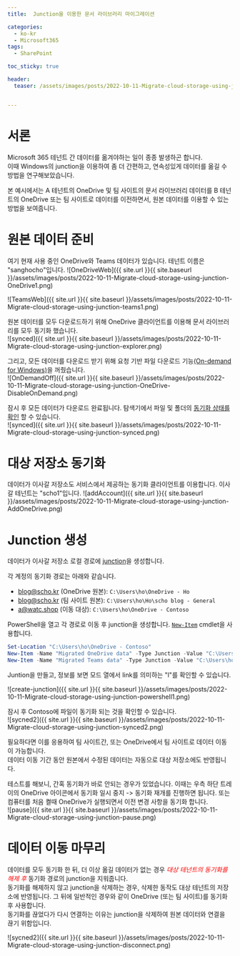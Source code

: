 ```yaml
---
title:  Junction을 이용한 문서 라이브러리 마이그레이션

categories:
  - ko-kr 
  - Microsoft365
tags:
  - SharePoint

toc_sticky: true

header:
  teaser: /assets/images/posts/2022-10-11-Migrate-cloud-storage-using-junction-powershell1.png


---
```


# 서론
Microsoft 365 테넌트 간 데이터를 옮겨야하는 일이 종종 발생하곤 합니다.  
이때 Windows의 junction을 이용하여 좀 더 간편하고, 연속성있게 데이터를 옮길 수 방법을 연구해보았습니다.    

본 예시에서는 A 테넌트의 OneDrive 및 팀 사이트의 문서 라이브러리 데이터를 B 테넌트의 OneDrive 또는 팀 사이트로 데이터를 이전하면서, 원본 데이터를 이용할 수 있는 방법을 보여줍니다.  

# 원본 데이터 준비  
여기 현재 사용 중인 OneDrive와 Teams 데이터가 있습니다. 테넌트 이름은 "sanghocho"입니다.
![OneDriveWeb]({{ site.url }}{{ site.baseurl }}/assets/images/posts/2022-10-11-Migrate-cloud-storage-using-junction-OneDrive1.png)  
  
![TeamsWeb]({{ site.url }}{{ site.baseurl }}/assets/images/posts/2022-10-11-Migrate-cloud-storage-using-junction-teams1.png)  

원본 데이터를 모두 다운로드하기 위해 OneDrive 클라이언트를 이용해 문서 라이브러리를 모두 동기화 했습니다.  
![synced]({{ site.url }}{{ site.baseurl }}/assets/images/posts/2022-10-11-Migrate-cloud-storage-using-junction-explorer.png)

그리고, 모든 데이터를 다운로드 받기 위해 요청 기반 파일 다운로드 기능[(On-demand for Windows)][on-demand]을 꺼줬습니다.  
![OnDemandOff]({{ site.url }}{{ site.baseurl }}/assets/images/posts/2022-10-11-Migrate-cloud-storage-using-junction-OneDrive-DisableOnDemand.png)  

잠시 후 모든 데이터가 다운로드 완료됩니다. 탐색기에서 파일 및 폴더의 [동기화 상태를 확인][sync-status] 할 수 있습니다.  
![synced]({{ site.url }}{{ site.baseurl }}/assets/images/posts/2022-10-11-Migrate-cloud-storage-using-junction-synced.png)




# 대상 저장소 동기화  
데이터가 이사갈 저장소도 서비스에서 제공하는 동기화 클라이언트를 이용합니다. 이사갈 테넌트는 "scho1"입니다.
![addAccount]({{ site.url }}{{ site.baseurl }}/assets/images/posts/2022-10-11-Migrate-cloud-storage-using-junction-AddOneDrive.png)  


# Junction 생성  
데이터가 이사갈 저장소 로컬 경로에 [junction][junctions]을 생성합니다.  

각 계정의 동기화 경로는 아래와 같습니다.  
- blog@scho.kr (OneDrive 원본): `C:\Users\ho\OneDrive - Ho`
- blog@scho.kr (팀 사이트 원본): `C:\Users\ho\Ho\scho blog - General`
- a@watc.shop (이동 대상): `C:\Users\ho\OneDrive - Contoso`

PowerShell을 열고 각 경로로 이동 후 junction을 생성합니다. [`New-Item`][New-Item] cmdlet을 사용합니다.  

```powershell
Set-Location "C:\Users\ho\OneDrive - Contoso"
New-Item -Name "Migrated OneDrive data" -Type Junction -Value "C:\Users\ho\OneDrive - Ho" 
New-Item -Name "Migrated Teams data" -Type Junction -Value "C:\Users\ho\Ho\scho blog - General" 

```
  
Juntion을 만들고, 정보를 보면 모드 열에서 link를 의미하는 "l"를 확인할 수 있습니다.  

![create-junction]({{ site.url }}{{ site.baseurl }}/assets/images/posts/2022-10-11-Migrate-cloud-storage-using-junction-powershell1.png)  

잠시 후 Contoso에 파일이 동기화 되는 것을 확인할 수 있습니다.  
![sycned2]({{ site.url }}{{ site.baseurl }}/assets/images/posts/2022-10-11-Migrate-cloud-storage-using-junction-synced2.png)  

필요하다면 이를 응용하여 팀 사이트간, 또는 OneDrive에서 팀 사이트로 데이터 이동이 가능합니다.  
데이터 이동 기간 동안 원본에서 수정된 데이터는 자동으로 대상 저장소에도 반영됩니다.  

테스트를 해보니, 간혹 동기화가 바로 안되는 경우가 있었습니다. 이때는 우측 하단 트레이의 OneDrive 아이콘에서 동기화 일시 중지 -> 동기화 재개를 진행하면 됩니다. 또는 컴퓨터를 처음 켤때 OneDrive가 실행되면서 이전 변경 사항을 동기화 합니다.  
![pause]({{ site.url }}{{ site.baseurl }}/assets/images/posts/2022-10-11-Migrate-cloud-storage-using-junction-pause.png)  

# 데이터 이동 마무리  
데이터를 모두 동기화 한 뒤, 더 이상 옮길 데이터가 없는 경우 <span style="color:red">*대상 테넌트의 동기화를 해제 후*</span> 동기화 경로의 junction을 지워줍니다.  
동기화를 해제하지 않고 junction을 삭제하는 경우, 삭제한 동작도 대상 테넌트의 저장소에 반영됩니다. 그 뒤에 일반적인 경우와 같이 OneDrive (또는 팀 사이트)를 동기화 후 사용합니다.  
동기화를 끊었다가 다시 연결하는 이유는 junction을 삭제하여 원본 데이터와 연결을 끊기 위함입니다.  

![sycned2]({{ site.url }}{{ site.baseurl }}/assets/images/posts/2022-10-11-Migrate-cloud-storage-using-junction-disconnect.png)  



[on-demand]: https://support.microsoft.com/en-us/office/save-disk-space-with-onedrive-files-on-demand-for-windows-0e6860d3-d9f3-4971-b321-7092438fb38e
[sync-status]: https://support.microsoft.com/en-us/office/what-do-the-onedrive-icons-mean-11143026-8000-44f8-aaa9-67c985aa49b3
[Junctions]:https://learn.microsoft.com/en-us/windows/win32/fileio/hard-links-and-junctions
[New-Item]: https://learn.microsoft.com/en-us/powershell/module/microsoft.powershell.management/new-item?view=powershell-7.2